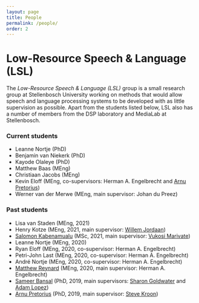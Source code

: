 ```yaml
---
layout: page
title: People
permalink: /people/
order: 2
---
```


# Low-Resource Speech & Language (LSL)

The *Low-Resource Speech & Language (LSL)* group is a small research group at Stellenbosch University working on methods that would allow speech and language processing systems to be developed with as little supervision as possible. Apart from the students listed below, LSL also has a number of members from the DSP laboratory and MediaLab at Stellenbosch.

### Current students

- Leanne Nortje (PhD)
- Benjamin van Niekerk (PhD)
- Kayode Olaleye (PhD)
- Matthew Baas (MEng)
- Christiaan Jacobs (MEng)
- Kevin Eloff (MEng, co-supervisors: Herman A. Engelbrecht and [Arnu Pretorius](https://arnupretorius.github.io/))
- Werner van der Merwe (MEng, main supervisor: Johan du Preez)

### Past students

- Lisa van Staden (MEng, 2021)
- Henry Kotze (MEng, 2021, main supervisor: [Willem Jordaan](https://www.esl.sun.ac.za/willem-jordaan/))
- [Salomon Kabenamualu](https://skabongo.github.io/) (MSc, 2021, main supervisor: [Vukosi Marivate](http://www.vima.co.za/))
- Leanne Nortje (MEng, 2020)
- Ryan Eloff (MEng, 2020, co-supervisor: Herman A. Engelbrecht)
- Petri-John Last (MEng, 2020, co-supervisor: Herman A. Engelbrecht)
- André Nortje (MEng, 2020, co-supervisor: Herman A. Engelbrecht)
- [Matthew Reynard](https://www.matthewreynard.com/) (MEng, 2020, main supervisor: Herman A. Engelbrecht)
- [Sameer Bansal](https://0xsameer.github.io/) (PhD, 2019, main supervisors: [Sharon Goldwater](https://homepages.inf.ed.ac.uk/sgwater/) and [Adam Lopez](https://alopez.github.io/))
- [Arnu Pretorius](https://arnupretorius.github.io/) (PhD, 2019, main supervisor: [Steve Kroon](http://www.cs.sun.ac.za/~kroon/))

<!--

### Former/Past students

- **Tan Pengfei**, MSc, University of Edinburgh. Main supervisor: Sharon Goldwater.  
*Cross-lingual representation learning for unsupervised speech technology.*
- **Dan Wells**, MSc, University of Edinburgh. Main supervisor: Sharon Goldwater.  
*Unsupervised speech segmentation for zero-resource applications.*
- **Flo Bremner**, MSc, University of Edinburgh. Main supervisor: Sharon Goldwater.  
*The encoding of linguistic and speaker information in unsupervised neural network based feature extraction.*

 -->

<!-- ### Former students

**Tan Pangfei**, MSc, University of Edinburgh, main supervisor: Sharon Goldwater.  
Thesis: *Cross-lingual representations for speech.*

**Dan Wells**, MSc, University of Edinburgh, main supervisor: Sharon Goldwater.  
Thesis: *Cross-lingual representations for speech.*
 -->
